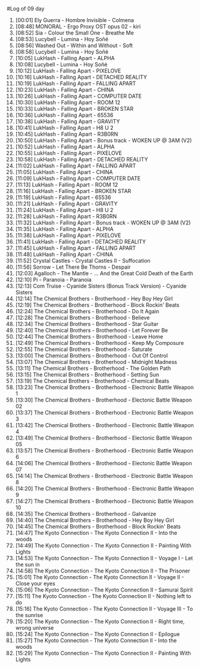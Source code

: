 #Log of 09 day

1. [00:01] Ely Guerra - Hombre Invisible - Colmena
1. [08:48] MONORAL - Ergo Proxy OST opus 02 - kiri
1. [08:52] Sia - Colour the Small One - Breathe Me
1. [08:53] Lucybell - Lumina - Hoy Soñé
1. [08:56] Washed Out - Within and Without - Soft
1. [08:58] Lucybell - Lumina - Hoy Soñé
1. [10:05] LukHash - Falling Apart - ALPHA
1. [10:08] Lucybell - Lumina - Hoy Soñé
1. [10:12] LukHash - Falling Apart - PIXELOVE
1. [10:16] LukHash - Falling Apart - DETACHED REALITY
1. [10:19] LukHash - Falling Apart - FALLING APART
1. [10:23] LukHash - Falling Apart - CHINA
1. [10:26] LukHash - Falling Apart - COMPUTER DATE
1. [10:30] LukHash - Falling Apart - ROOM 12
1. [10:33] LukHash - Falling Apart - BROKEN STAR
1. [10:36] LukHash - Falling Apart - 65536
1. [10:38] LukHash - Falling Apart - GRAVITY
1. [10:41] LukHash - Falling Apart - H8 U 2
1. [10:45] LukHash - Falling Apart - R3B0RN
1. [10:50] LukHash - Falling Apart - Bonus track - WOKEN UP @ 3AM (V2)
1. [10:52] LukHash - Falling Apart - ALPHA
1. [10:55] LukHash - Falling Apart - PIXELOVE
1. [10:58] LukHash - Falling Apart - DETACHED REALITY
1. [11:02] LukHash - Falling Apart - FALLING APART
1. [11:05] LukHash - Falling Apart - CHINA
1. [11:09] LukHash - Falling Apart - COMPUTER DATE
1. [11:13] LukHash - Falling Apart - ROOM 12
1. [11:16] LukHash - Falling Apart - BROKEN STAR
1. [11:19] LukHash - Falling Apart - 65536
1. [11:21] LukHash - Falling Apart - GRAVITY
1. [11:24] LukHash - Falling Apart - H8 U 2
1. [11:28] LukHash - Falling Apart - R3B0RN
1. [11:32] LukHash - Falling Apart - Bonus track - WOKEN UP @ 3AM (V2)
1. [11:35] LukHash - Falling Apart - ALPHA
1. [11:38] LukHash - Falling Apart - PIXELOVE
1. [11:41] LukHash - Falling Apart - DETACHED REALITY
1. [11:45] LukHash - Falling Apart - FALLING APART
1. [11:48] LukHash - Falling Apart - CHINA
1. [11:52] Crystal Castles - Crystal Castles II - Suffocation
1. [11:56] Sorrow - Let There Be Thorns - Despair
1. [12:03] Agalloch - The Mantle - ... And the Great Cold Death of the Earth
1. [12:10] Pi - Paranoia - Paranoia
1. [12:13] Com Truise - Cyanide Sisters (Bonus Track Version) - Cyanide Sisters
1. [12:14] The Chemical Brothers - Brotherhood - Hey Boy Hey Girl
1. [12:19] The Chemical Brothers - Brotherhood - Block Rockin' Beats
1. [12:24] The Chemical Brothers - Brotherhood - Do It Again
1. [12:28] The Chemical Brothers - Brotherhood - Believe
1. [12:34] The Chemical Brothers - Brotherhood - Star Guitar
1. [12:40] The Chemical Brothers - Brotherhood - Let Forever Be
1. [12:44] The Chemical Brothers - Brotherhood - Leave Home
1. [12:49] The Chemical Brothers - Brotherhood - Keep My Composure
1. [12:55] The Chemical Brothers - Brotherhood - Saturate
1. [13:00] The Chemical Brothers - Brotherhood - Out Of Control
1. [13:07] The Chemical Brothers - Brotherhood - Midnight Madness
1. [13:11] The Chemical Brothers - Brotherhood - The Golden Path
1. [13:15] The Chemical Brothers - Brotherhood - Setting Sun
1. [13:19] The Chemical Brothers - Brotherhood - Chemical Beats
1. [13:23] The Chemical Brothers - Brotherhood - Electronic Battle Weapon 1
1. [13:30] The Chemical Brothers - Brotherhood - Electonic Battle Weapon 02
1. [13:37] The Chemical Brothers - Brotherhood - Electronic Battle Weapon 3
1. [13:42] The Chemical Brothers - Brotherhood - Electronic Battle Weapon 4
1. [13:49] The Chemical Brothers - Brotherhood - Electonic Battle Weapon 05
1. [13:57] The Chemical Brothers - Brotherhood - Electronic Battle Weapon 6
1. [14:06] The Chemical Brothers - Brotherhood - Electonic Battle Weapon 07
1. [14:14] The Chemical Brothers - Brotherhood - Electronic Battle Weapon 8
1. [14:20] The Chemical Brothers - Brotherhood - Electronic Battle Weapon 9
1. [14:27] The Chemical Brothers - Brotherhood - Electronic Battle Weapon 10
1. [14:35] The Chemical Brothers - Brotherhood - Galvanize
1. [14:40] The Chemical Brothers - Brotherhood - Hey Boy Hey Girl
1. [14:45] The Chemical Brothers - Brotherhood - Block Rockin' Beats
1. [14:47] The Kyoto Connection - The Kyoto Connection II - Into the woods
1. [14:49] The Kyoto Connection - The Kyoto Connection II - Painting With Lights
1. [14:53] The Kyoto Connection - The Kyoto Connection II - Voyage I - Let the sun in
1. [14:58] The Kyoto Connection - The Kyoto Connection II - The Prisoner
1. [15:01] The Kyoto Connection - The Kyoto Connection II - Voyage II - Close your eyes
1. [15:06] The Kyoto Connection - The Kyoto Connection II - Samurai Spirit
1. [15:11] The Kyoto Connection - The Kyoto Connection II - Nothing left to do
1. [15:16] The Kyoto Connection - The Kyoto Connection II - Voyage III - To the sunrise
1. [15:20] The Kyoto Connection - The Kyoto Connection II - Right time, wrong universe
1. [15:24] The Kyoto Connection - The Kyoto Connection II - Epilogue
1. [15:27] The Kyoto Connection - The Kyoto Connection II - Into the woods
1. [15:29] The Kyoto Connection - The Kyoto Connection II - Painting With Lights
